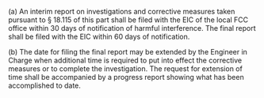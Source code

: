 (a) An interim report on investigations and corrective measures taken pursuant to § 18.115 of this part shall be filed with the EIC of the local FCC office within 30 days of notification of harmful interference. The final report shall be filed with the EIC within 60 days of notification.

(b) The date for filing the final report may be extended by the Engineer in Charge when additional time is required to put into effect the corrective measures or to complete the investigation. The request for extension of time shall be accompanied by a progress report showing what has been accomplished to date.

